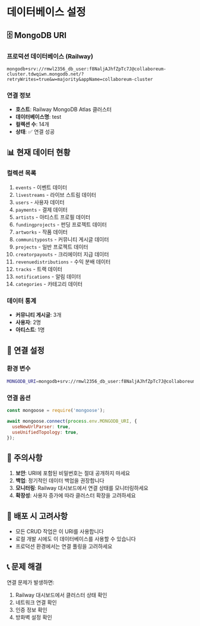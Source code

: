# 데이터베이스 설정

## 🗄️ MongoDB URI

### 프로덕션 데이터베이스 (Railway)

```
mongodb+srv://rmwl2356_db_user:f8NaljAJhfZpTc7J@collaboreum-cluster.tdwqiwn.mongodb.net/?retryWrites=true&w=majority&appName=collaboreum-cluster
```

### 연결 정보

- **호스트**: Railway MongoDB Atlas 클러스터
- **데이터베이스명**: test
- **컬렉션 수**: 14개
- **상태**: ✅ 연결 성공

## 📊 현재 데이터 현황

### 컬렉션 목록

1. `events` - 이벤트 데이터
2. `livestreams` - 라이브 스트림 데이터
3. `users` - 사용자 데이터
4. `payments` - 결제 데이터
5. `artists` - 아티스트 프로필 데이터
6. `fundingprojects` - 펀딩 프로젝트 데이터
7. `artworks` - 작품 데이터
8. `communityposts` - 커뮤니티 게시글 데이터
9. `projects` - 일반 프로젝트 데이터
10. `creatorpayouts` - 크리에이터 지급 데이터
11. `revenuedistributions` - 수익 분배 데이터
12. `tracks` - 트랙 데이터
13. `notifications` - 알림 데이터
14. `categories` - 카테고리 데이터

### 데이터 통계

- **커뮤니티 게시글**: 3개
- **사용자**: 2명
- **아티스트**: 1명

## 🔧 연결 설정

### 환경 변수

```bash
MONGODB_URI=mongodb+srv://rmwl2356_db_user:f8NaljAJhfZpTc7J@collaboreum-cluster.tdwqiwn.mongodb.net/?retryWrites=true&w=majority&appName=collaboreum-cluster
```

### 연결 옵션

```javascript
const mongoose = require('mongoose');

await mongoose.connect(process.env.MONGODB_URI, {
  useNewUrlParser: true,
  useUnifiedTopology: true,
});
```

## 📝 주의사항

1. **보안**: URI에 포함된 비밀번호는 절대 공개하지 마세요
2. **백업**: 정기적인 데이터 백업을 권장합니다
3. **모니터링**: Railway 대시보드에서 연결 상태를 모니터링하세요
4. **확장성**: 사용자 증가에 따라 클러스터 확장을 고려하세요

## 🚀 배포 시 고려사항

- 모든 CRUD 작업은 이 URI를 사용합니다
- 로컬 개발 시에도 이 데이터베이스를 사용할 수 있습니다
- 프로덕션 환경에서는 연결 풀링을 고려하세요

## 📞 문제 해결

연결 문제가 발생하면:

1. Railway 대시보드에서 클러스터 상태 확인
2. 네트워크 연결 확인
3. 인증 정보 확인
4. 방화벽 설정 확인
